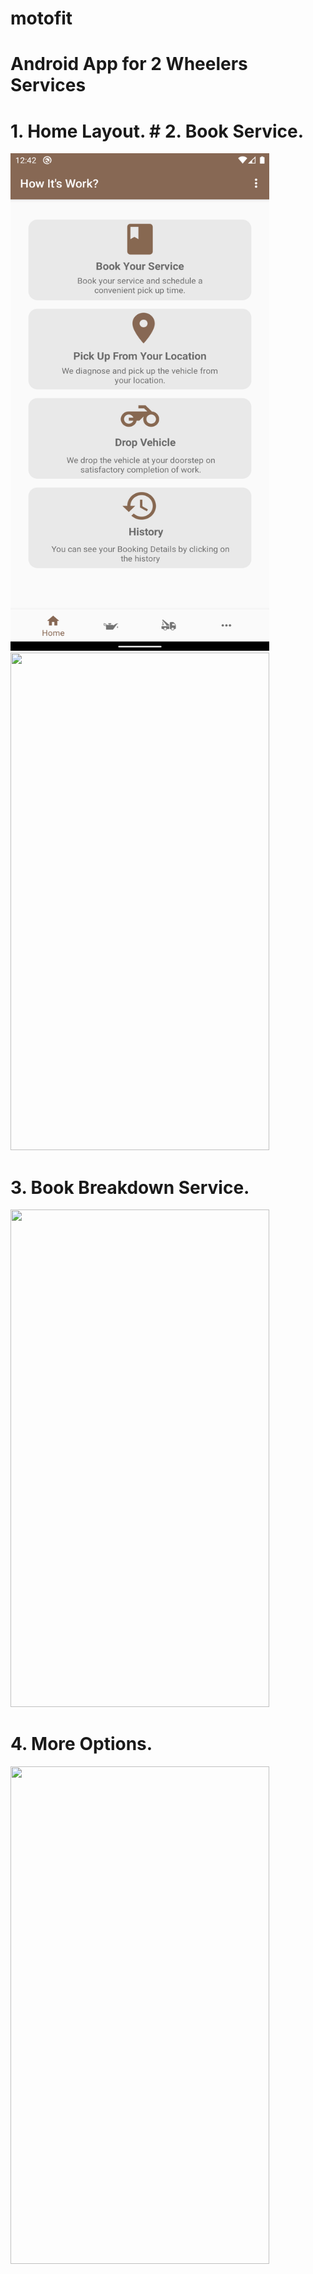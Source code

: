 
# motofit
# Android App for 2 Wheelers  Services  
# 1. Home Layout.                                # 2. Book Service.
<img src="Home.png" width="414" height="796">    <img src="Book-Service.gif" width="414" height="796">


# 3. Book Breakdown Service.
<img src="Book BreakDown.gif" width="414" height="796">

# 4. More Options.
<img src="More.gif" width="414" height="796">

